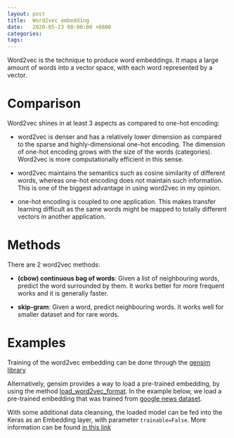 ```yaml
---
layout: post
title:  Word2vec embedding
date:   2020-05-23 00:00:00 +0800
categories:
tags:
---
```


Word2vec is the technique to produce word embeddings. It maps a large amount of
words into a vector space, with each word represented by a vector.

# Comparison

Word2vec shines in at least 3 aspects as compared to one-hot encoding:

- word2vec is denser and has a relatively lower dimension as compared to the 
sparse and highly-dimensional one-hot encoding. The dimension of one-hot encoding 
grows with the size of the words (categories). Word2vec is more computationally 
efficient in this sense.

- word2vec maintains the semantics such as cosine similarity of different words,
whereas one-hot encoding does not maintain such information. This is one of the 
biggest advantage in using word2vec in my opinion.

- one-hot encoding is coupled to one application. This makes transfer learning 
difficult as the same words might be mapped to totally different vectors in 
another application.

# Methods

There are 2 word2vec methods:

- **(cbow) continuous bag of words**: Given a list of neighbouring words, 
predict the word surrounded by them. It works better for more frequent works and 
it is generally faster.

- **skip-gram**: Given a word, predict neighbouring words. It works well for 
smaller dataset and for rare words.

# Examples

Training of the word2vec embedding can be done through the 
[gensim library](https://radimrehurek.com/gensim/)

<script src="https://gist.github.com/liusy182/6da472630a7beed11830b887267cc50d.js"></script>

Alternatively, gensim provides a way to load a pre-trained embedding, by using 
the method [load_word2vec_format](https://radimrehurek.com/gensim/models/keyedvectors.html#gensim.models.keyedvectors.Word2VecKeyedVectors.load_word2vec_format). 
In the example below, we load a pre-trained embedding that was trained from 
[google news dataset](https://code.google.com/archive/p/word2vec/).

<script src="https://gist.github.com/liusy182/b8cbe970f35ed7b627102381b488813b.js"></script>

With some additional data cleansing, the loaded model can be fed into the Keras 
as an Embedding layer, with parameter `trainable=False`. More information can be 
found [in this link](https://keras.io/examples/pretrained_word_embeddings/)